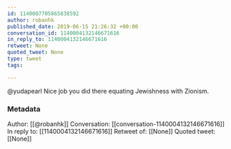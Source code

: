 ```yaml
---
id: 1140007705865838592
author: robanhk
published_date: 2019-06-15 21:26:32 +00:00
conversation_id: 1140004132146671616
in_reply_to: 1140004132146671616
retweet: None
quoted_tweet: None
type: tweet
tags:

---
```


@yudapearl Nice job you did there equating Jewishness with Zionism.

### Metadata

Author: [[@robanhk]]
Conversation: [[conversation-1140004132146671616]]
In reply to: [[1140004132146671616]]
Retweet of: [[None]]
Quoted tweet: [[None]]
